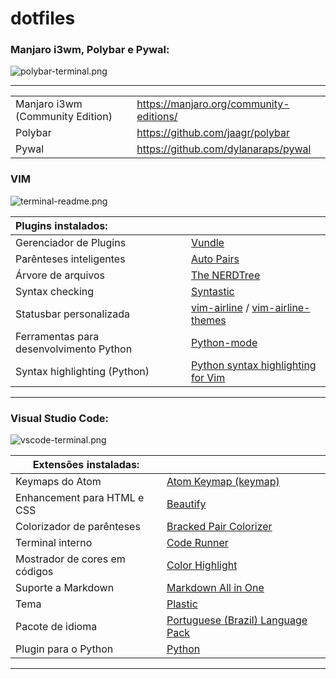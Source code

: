 # dotfiles

### Manjaro i3wm, Polybar e Pywal:

![polybar-terminal.png](https://github.com/guiemi/i3wm-dotfiles/blob/master/prints/polybar-readme.png)

------

|                                  |                                         |
| -------------------------------- | --------------------------------------- |
| Manjaro i3wm (Community Edition) | https://manjaro.org/community-editions/ |
| Polybar                          | https://github.com/jaagr/polybar        |
| Pywal                            | https://github.com/dylanaraps/pywal     |



### **VIM**

![terminal-readme.png](https://github.com/guiemi/i3wm-dotfiles/blob/master/prints/terminal-readme.png)



| **Plugins instalados:**                 |                                                              |
| :-------------------------------------- | ------------------------------------------------------------ |
| Gerenciador de Plugins                  | [Vundle](https://github.com/VundleVim/Vundle.vim)            |
| Parênteses inteligentes                 | [Auto Pairs](https://github.com/jiangmiao/auto-pairs)        |
| Árvore de arquivos                      | [The NERDTree](https://github.com/scrooloose/nerdtree)       |
| Syntax checking                         | [Syntastic](https://github.com/vim-syntastic/syntastic)      |
| Statusbar personalizada                 | [vim-airline](https://github.com/vim-airline/vim-airline) / [vim-airline-themes](https://github.com/vim-airline/vim-airline-themes) |
| Ferramentas para desenvolvimento Python | [Python-mode](https://github.com/python-mode/python-mode)    |
| Syntax highlighting (Python)            | [Python syntax highlighting for Vim](https://github.com/vim-python/python-syntax) |

------

### **Visual Studio Code:**

![vscode-terminal.png](https://github.com/guiemi/i3wm-dotfiles/blob/master/prints/vscode-readme.png)



| **Extensões instaladas:**     |                                                              |
| ----------------------------- | ------------------------------------------------------------ |
| Keymaps do Atom               | [Atom Keymap (keymap)](https://marketplace.visualstudio.com/items?itemName=ms-vscode.atom-keybindings) |
| Enhancement para HTML e CSS   | [Beautify](https://marketplace.visualstudio.com/items?itemName=HookyQR.beautify) |
| Colorizador de parênteses     | [Bracked Pair Colorizer](https://marketplace.visualstudio.com/items?itemName=CoenraadS.bracket-pair-colorizer) |
| Terminal interno              | [Code Runner](https://marketplace.visualstudio.com/items?itemName=formulahendry.code-runner) |
| Mostrador de cores em códigos | [Color Highlight](https://marketplace.visualstudio.com/items?itemName=naumovs.color-highlight) |
| Suporte a Markdown            | [Markdown All in One](https://marketplace.visualstudio.com/items?itemName=yzhang.markdown-all-in-one) |
| Tema                          | [Plastic](https://marketplace.visualstudio.com/items?itemName=will-stone.plastic) |
| Pacote de idioma              | [Portuguese (Brazil) Language Pack](https://marketplace.visualstudio.com/items?itemName=MS-CEINTL.vscode-language-pack-pt-BR) |
| Plugin para o Python          | [Python](https://marketplace.visualstudio.com/items?itemName=ms-python.python) |

---------

